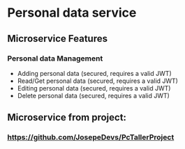 # Personal data service 

## Microservice Features
### Personal data Management
- Adding personal data (secured, requires a valid JWT)
- Read/Get personal data (secured, requires a valid JWT)
- Editing personal data (secured, requires a valid JWT)
- Delete personal data (secured, requires a valid JWT)

## Microservice from project:
### https://github.com/JosepeDevs/PcTallerProject
